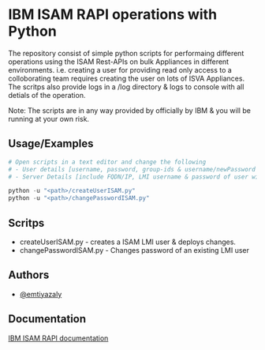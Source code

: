 # IBM ISAM RAPI operations with Python

The repository consist of simple python scripts for performaing different operations using the ISAM Rest-APIs on bulk Appliances in different environments.
i.e. creating a user for providing read only access to a colloborating team requires creating the user on lots of ISVA Appliances.
The scritps also provide logs in a /log directory & logs to console with all detials of the operation.

Note: The scripts are in any way provided by officially by IBM & you will be running at your own risk.

## Usage/Examples

```python
# Open scripts in a text editor and change the following
# - User details [username, password, group-ids & username/newPassword in-case of changePassword]
# - Server Details [include FQDN/IP, LMI username & password of user with operation execution privilages

python -u "<path>/createUserISAM.py"
python -u "<path>/changePasswordISAM.py"
```

## Scritps

- createUserISAM.py - creates a ISAM LMI user & deploys changes.
- changePasswordISAM.py - Changes password of an existing LMI user

## Authors

- [@emtiyazaly](https://www.github.com/emtiyazaly)

## Documentation

[IBM ISAM RAPI documentation](https://www.ibm.com/docs/en/sva/10.0.7?topic=developing-rest-api-documentation)
